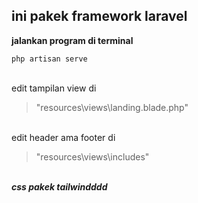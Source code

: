 ## ini pakek framework laravel

**jalankan program di terminal** 

    php artisan serve

<br>edit tampilan view di 
> "resources\views\landing.blade.php"

<br>edit header ama footer di 
> "resources\views\includes"

***<br>css pakek tailwindddd***

